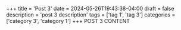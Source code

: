+++
title = 'Post 3'
date = 2024-05-26T19:43:38-04:00
draft = false
description = 'post 3 description'
tags = ['tag 1', 'tag 3']
categories = ['category 3', 'category 1']
+++
POST 3 CONTENT
